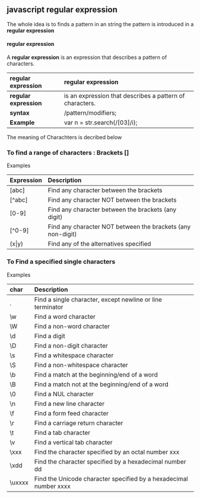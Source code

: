## javascript regular expression
The whole idea is to finds a pattern in an string
the pattern is introduced in a __regular expression__
#### __regular expression__
A __regular expression__ is an expression that describes a pattern of characters.

|  __regular expression__  |  __regular expression__ |
| :------------- |:------------- |
| __regular expression__  | is an expression that describes a pattern of characters. |
| __syntax__  | /pattern/modifiers;  |
| __Example__ | var n = str.search(/[03]/i); |


The meaning of Charachters is decribed below

### To find a range of characters : __Brackets__ []
Examples

| Expression  | Description |
| :------------- |:-------------|
| [abc] | Find any character between the brackets |
| [^abc] | Find any character NOT between the brackets |
| [0-9]  | Find any character between the brackets (any digit) |
| [^0-9] | Find any character NOT between the brackets (any non-digit) |
| (x\|y) | Find any of the alternatives specified |

### To Find a specified single characters
Examples

| char  | Description  |
|:----- |:------------ |
| . 	| Find a single character, except newline or line terminator |
| \w 	| Find a word character |
| \W 	| Find a non-word character |
| \d 	| Find a digit |
| \D 	| Find a non-digit character |
| \s 	| Find a whitespace character |
| \S 	| Find a non-whitespace character |
| \b 	| Find a match at the beginning/end of a word |
| \B 	| Find a match not at the beginning/end of a word |
| \0 	| Find a NUL character |
| \n 	| Find a new line character |
| \f  | Find a form feed character |
| \r 	| Find a carriage return character |
| \t 	| Find a tab character |
| \v  | Find a vertical tab character |
| \xxx  | Find the character specified by an octal number xxx |
| \xdd 	| Find the character specified by a hexadecimal number dd |
| \uxxxx 	| Find the Unicode character specified by a hexadecimal number xxxx |
